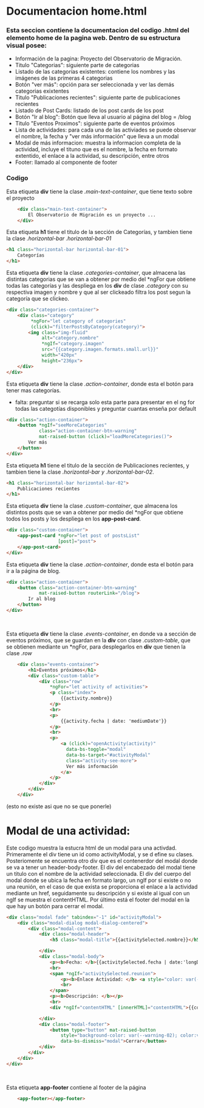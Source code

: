 # Documentacion home.html

### Esta seccion contiene la documentacion del codigo .html del elemento home de la pagina web. Dentro de su estructura visual posee: 
* Información de la pagina: Proyecto del Observatorio de Migración.
*  Titulo "Categorias": siguiente parte de categorias
*  Listado de las categorías existentes: contiene los nombres y las imágenes de las primeras 4  categorias 
*  Botón "ver más": opción para ser seleccionada y ver las demás categorias exixtentes   
*  Titulo "Publicaciones recientes": siguiente parte de publicaciones recientes
*  Listado de Post Cards: listado de los post cards de los post
*  Botón "Ir al blog": Botón que lleva al usuario al página del blog = /blog
*  Titulo "Eventos Proximos": siguiente parte de eventos próximos
*  Lista de actividades: para cada una de las activiades se puede observar el nombre, la fecha y "ver más información" que lleva a un modal
*  Modal de más informacion: muestra la informacion completa de la actividad, incluye el tituno que es el nombre, la fecha en formato extentido, el enlace a la actividad, su descripción, entre otros
*  Footer: llamado al componente de footer

### Codigo

Esta etiqueta **div** tiene la clase *.main-text-container*, que tiene texto sobre el proyecto
``` html 
    <div class="main-text-container"> 
        El Observatorio de Migración es un proyecto ...    
    </div>
```

Esta etiqueta **h1** tiene el titulo de la sección de Categorías, y tambien tiene la clase *.horizontal-bar .horizontal-bar-01*
```html 
<h1 class="horizontal-bar horizontal-bar-01">
    Categorías  
</h1>
```

Esta etiqueta **div** tiene la clase *.categories-container*, que almacena las distintas categorias que se van a obtener por medio del *ngFor que obtiene todas las categorías y las despliega en los **div** de clase *.category* con su respectiva imagen y nombre y que al ser clickeado filtra los post segun la categoría que se clickeo.

``` html
<div class="categories-container">
    <div class="category" 
         *ngFor="let category of categories" 
         (click)="filterPostsByCategory(category)">
        <img class="img-fluid"  
             alt="category.nombre" 
             *ngIf="category.imagen" 
             src="{{category.imagen.formats.small.url}}"
             width="420px" 
             height="236px">
    </div>
</div>
```

Esta etiqueta **div** tiene la clase *.action-container*, donde esta el botón para tener mas categorías.
  * falta: preguntar si se recarga solo esta parte para presentar en el ng for todas las categotías disponibles y preguntar cuantas enseña por default 
``` html
<div class="action-container">
    <button *ngIf="seeMoreCategories" 
            class="action-container-btn-warning" 
            mat-raised-button (click)="loadMoreCategories()">
        Ver más  
    </button>
</div>
```

Esta etiqueta **h1** tiene el titulo de la sección de Publicaciones recientes, y tambien tiene la clase *.horizontal-bar y .horizontal-bar-02*. 
``` html
<h1 class="horizontal-bar horizontal-bar-02">
    Publicaciones recientes
</h1>
```

Esta etiqueta **div** tiene la clase *.custom-container*, que almacena los distintos posts que se van a obtener por medio del *ngFor que obtiene todos los posts y los despliega en los **app-post-card**.
``` html
<div class="custom-container">
    <app-post-card *ngFor="let post of postsList" 
                   [post]="post">
    </app-post-card>
</div>
```

Esta etiqueta **div** tiene la clase *.action-container*, donde esta el botón para ir a la página de blog.
``` html
<div class="action-container">
    <button class="action-container-btn-warning"
            mat-raised-button routerLink="/blog">
        Ir al blog
    </button>
</div>
```
<br/>

Esta etiqueta **div** tiene la clase *.events-container*, en donde va a sección de eventos próximos, que se guardan en la **div** con clase *.custom-table*, que se obtienen mediante un *ngFor, para desplegarlos en **div** que tienen la clase *.row*
``` html
    <div class="events-container">
        <h1>Eventos próximos</h1>
        <div class="custom-table">
            <div class="row" 
                *ngFor="let activity of activities">
                <p class="index">
                    {{activity.nombre}}
                </p>
                <br>
                <p>
                    {{activity.fecha | date: 'mediumDate'}} 
                </p>
                <br>
                <p>
                    <a (click)="openActivity(activity)" 
                      data-bs-toggle="modal"
                      data-bs-target="#activityModal"
                      class="activity-see-more">
                      Ver más información
                    </a>
                </p>
            </div>
        </div>
    </div>
```
(esto no existe asi que no se que ponerle)
 # Modal de una actividad: 
 Este codigo muestra la estucra html de un modal para una activdad. Primeramente el div tiene un id como activityModal, y se d efine su clases. Posteriomente se encuentra otro div que es el contenerdor del modal donde se va a tener un header-body-footer. El div del encabezado del modal tiene un titulo con el nombre de la actividad seleccionada. El div del cuerpo del modal donde se ubica la fecha en formato largo, un ngIf por si existe o no una reunión, en el caso de que exista se proporciona el enlace a la actividad  mediante un href, seguidamente su descripción y si existe al igual con un ngIf se muestra el contentHTML. Por último está el footer del modal en la que hay un botón para cerrar el modal.

``` html
<div class="modal fade" tabindex="-1" id="activityModal">
    <div class="modal-dialog modal-dialog-centered">
        <div class="modal-content">
            <div class="modal-header">
                <h5 class="modal-title">{{activitySelected.nombre}}</h5>

            </div>
            <div class="modal-body">
                <p><b>Fecha: </b>{{activitySelected.fecha | date:'longDate'}}</p>
                <br>
                <span *ngIf="activitySelected.reunion">
                    <p><b>Enlace Actividad: </b> <a style="color: var(--warning-01)" href="http://{{activitySelected.reunion}}">{{activitySelected.reunion}}</a></p>
                    <br>
                </span>
                <p><b>Descripción: </b></p>
                <br>
                <div *ngIf="contentHTML" [innerHTML]="contentHTML">{{contentHTML}}</div>

            </div>
            <div class="modal-footer">
                <button type="button" mat-raised-button
                    style="background-color: var(--warning-02); color:var(--font-4);"
                    data-bs-dismiss="modal">Cerrar</button>
            </div>
        </div>
    </div>
</div>
```
<br/>

Esta etiqueta **app-footer** contiene al footer de la página
```  html
    <app-footer></app-footer>
```
